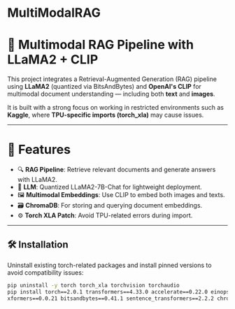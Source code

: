 # MultiModalRAG

# 🧠 Multimodal RAG Pipeline with LLaMA2 + CLIP

This project integrates a Retrieval-Augmented Generation (RAG) pipeline using **LLaMA2** (quantized via BitsAndBytes) and **OpenAI's CLIP** for multimodal document understanding — including both **text** and **images**.

It is built with a strong focus on working in restricted environments such as **Kaggle**, where **TPU-specific imports (torch_xla)** may cause issues.

---

# 📌 Features

- 🔍 **RAG Pipeline**: Retrieve relevant documents and generate answers with LLaMA2.
- 🧠 **LLM**: Quantized LLaMA2-7B-Chat for lightweight deployment.
- 🖼️ **Multimodal Embeddings**: Use CLIP to embed both images and texts.
- 🗃️ **ChromaDB**: For storing and querying document embeddings.
- ⚙️ **Torch XLA Patch**: Avoid TPU-related errors during import.

---

## 🛠️ Installation

Uninstall existing torch-related packages and install pinned versions to avoid compatibility issues:

```bash
pip uninstall -y torch torch_xla torchvision torchaudio
pip install torch==2.0.1 transformers==4.33.0 accelerate==0.22.0 einops==0.6.1 langchain==0.0.300 \
xformers==0.0.21 bitsandbytes==0.41.1 sentence_transformers==2.2.2 chromadb==0.4.12 pillow==10.0.0
